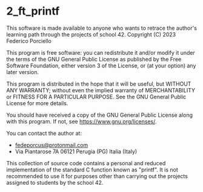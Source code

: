 # 2_ft_printf


This software is made available to anyone who wants to retrace the 
author's learning path through the projects of school 42.
Copyright (C) 2023  Federico Porciello

This program is free software: you can redistribute it and/or modify
it under the terms of the GNU General Public License as published by
the Free Software Foundation, either version 3 of the License, or
(at your option) any later version.

This program is distributed in the hope that it will be useful,
but WITHOUT ANY WARRANTY; without even the implied warranty of
MERCHANTABILITY or FITNESS FOR A PARTICULAR PURPOSE.  See the
GNU General Public License for more details.

You should have received a copy of the GNU General Public License
along with this program.  If not, see <https://www.gnu.org/licenses/>.

You can contact the author at: 
- fedeporcus@protonmail.com
- Via Piantarose 7A 06121 Perugia (PG) Italia (Italy)

This collection of source code contains a personal and reduced implementation of the standard C function known
as "printf". It is not recommended to use it for purposes other than carrying out the projects assigned to
students by the school 42.
